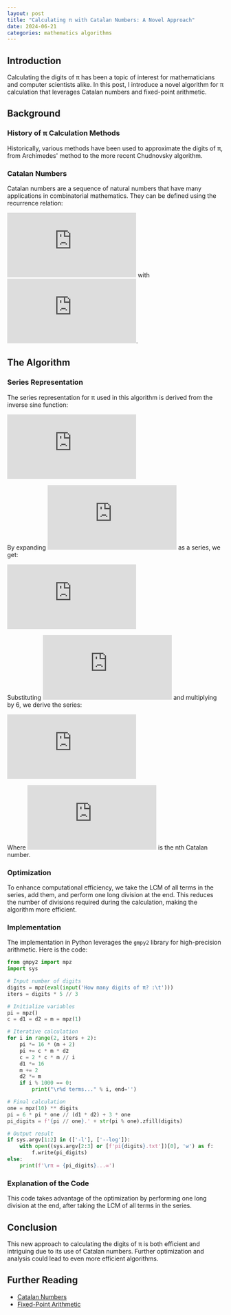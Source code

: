 ```yaml
---
layout: post
title: "Calculating π with Catalan Numbers: A Novel Approach"
date: 2024-06-21
categories: mathematics algorithms
---
```


## Introduction
Calculating the digits of π has been a topic of interest for mathematicians and computer scientists alike. In this post, I introduce a novel algorithm for π calculation that leverages Catalan numbers and fixed-point arithmetic.

## Background
### History of π Calculation Methods
Historically, various methods have been used to approximate the digits of π, from Archimedes' method to the more recent Chudnovsky algorithm.

### Catalan Numbers
Catalan numbers are a sequence of natural numbers that have many applications in combinatorial mathematics. They can be defined using the recurrence relation:

![relation](https://latex.codecogs.com/svg.latex?C_n%20%3D%20%5Cfrac%7B2%282n%20-%201%29%7D%7Bn%20%2B%201%7D%20C_%7Bn%20-%201%7D)
with ![C_0 = 1](https://latex.codecogs.com/svg.latex?C_0%20%3D%201).

## The Algorithm
### Series Representation
The series representation for π used in this algorithm is derived from the inverse sine function:

![\pi = 6 \arcsin(0.5)](https://latex.codecogs.com/svg.latex?%5Cpi%20%3D%206%20%5Carcsin%280.5%29)

By expanding ![\arcsin(x)](https://latex.codecogs.com/svg.latex?%5Carcsin%28x%29) as a series, we get:

![series](https://latex.codecogs.com/svg.latex?%5Carcsin%28x%29%20%3D%20%5Csum_%7Bn%3D0%7D%5E%7B%5Cinfty%7D%20%5Cfrac%7B%282n%29%21%7D%7B4%5En%20%28n%21%29%5E2%20%282n%20%2B%201%29%7D%20x%5E%7B2n%20%2B%201%7D)

Substituting ![x = 0.5](https://latex.codecogs.com/svg.latex?x%20%3D%200.5) and multiplying by 6, we derive the series:

![series](https://latex.codecogs.com/svg.latex?%5Cpi%20%3D%203%20%2B%206%20%5Csum_%7Bn%3D1%7D%5E%7B%5Cinfty%7D%20%5Cfrac%7B%282n%20-%201%29%20%5Ccdot%20C_%7Bn-1%7D%7D%7B%282n%20%2B%201%29%20%5Ccdot%2016%5En%7D)

Where ![C_n](https://latex.codecogs.com/svg.latex?C_n) is the nth Catalan number.

### Optimization
To enhance computational efficiency, we take the LCM of all terms in the series, add them, and perform one long division at the end. This reduces the number of divisions required during the calculation, making the algorithm more efficient.

### Implementation
The implementation in Python leverages the `gmpy2` library for high-precision arithmetic. Here is the code:

```python
from gmpy2 import mpz
import sys

# Input number of digits
digits = mpz(eval(input('How many digits of π? :\t')))
iters = digits * 5 // 3

# Initialize variables
pi = mpz()
c = d1 = d2 = m = mpz(1)

# Iterative calculation
for i in range(2, iters + 2):
    pi *= 16 * (m + 2)
    pi += c * m * d2
    c = 2 * c * m // i
    d1 *= 16
    m += 2
    d2 *= m
    if i % 1000 == 0:
        print("\r%d terms..." % i, end='')

# Final calculation
one = mpz(10) ** digits
pi = 6 * pi * one // (d1 * d2) + 3 * one
pi_digits = f'{pi // one}.' + str(pi % one).zfill(digits)

# Output result
if sys.argv[1:2] in (['-l'], ['--log']):
    with open((sys.argv[2:3] or [f'pi{digits}.txt'])[0], 'w') as f:
        f.write(pi_digits)
else:
    print(f'\rπ = {pi_digits}...∞')
```

### Explanation of the Code
This code takes advantage of the optimization by performing one long division at the end, after taking the LCM of all terms in the series.

## Conclusion
This new approach to calculating the digits of π is both efficient and intriguing due to its use of Catalan numbers. Further optimization and analysis could lead to even more efficient algorithms.

## Further Reading
- [Catalan Numbers](https://en.wikipedia.org/wiki/Catalan_number)
- [Fixed-Point Arithmetic](https://en.wikipedia.org/wiki/Fixed-point_arithmetic)